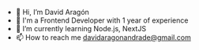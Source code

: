 - 👋 Hi, I’m David Aragón
- 👀 I'm a Frontend Developer with 1 year of experience
- 🌱 I’m currently learning Node.js, NextJS
- 📫 How to reach me davidaragonandrade@gmail.com

<!---
DaviAragon28/DaviAragon28 is a ✨ special ✨ repository because its `README.md` (this file) appears on your GitHub profile.
You can click the Preview link to take a look at your changes.
--->
